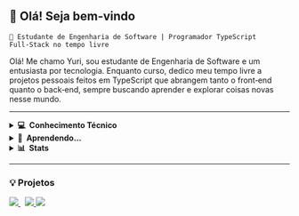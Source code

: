 ## 👋 Olá! Seja bem-vindo

`📌 Estudante de Engenharia de Software | Programador TypeScript Full‑Stack no tempo livre`

<p>
  Olá! Me chamo Yuri, sou estudante de Engenharia de Software e um entusiasta por tecnologia. Enquanto curso, dedico meu tempo livre a projetos pessoais feitos em TypeScript que abrangem      tanto o front‑end quanto o back‑end, sempre buscando aprender e explorar coisas novas nesse mundo. 
</p>
</p>

<hr/>

<details>
  <summary><b>💻 &nbsp;Conhecimento Técnico</b></summary>
   <br/>
   <img width=32px src="https://cdn.jsdelivr.net/gh/devicons/devicon@latest/icons/html5/html5-original.svg" />
   <img width=32px src="https://cdn.jsdelivr.net/gh/devicons/devicon@latest/icons/css3/css3-original.svg" />
   <img width=32px src="https://cdn.jsdelivr.net/gh/devicons/devicon@latest/icons/javascript/javascript-original.svg" />
   <img width=32px src="https://cdn.jsdelivr.net/gh/devicons/devicon@latest/icons/typescript/typescript-original.svg" />
   <img width=32px src="https://cdn.jsdelivr.net/gh/devicons/devicon@latest/icons/tailwindcss/tailwindcss-original.svg" />
   <img width=32px src="https://cdn.jsdelivr.net/gh/devicons/devicon@latest/icons/react/react-original.svg" />
   <img width=42px src="https://cdn.jsdelivr.net/gh/devicons/devicon@latest/icons/nodejs/nodejs-original-wordmark.svg" />
   <img width=32px src="https://cdn.jsdelivr.net/gh/devicons/devicon@latest/icons/vscode/vscode-original.svg" />
   <img width=32px src="https://cdn.jsdelivr.net/gh/devicons/devicon@latest/icons/git/git-original.svg" />
   <img width=32px src="https://cdn.jsdelivr.net/gh/devicons/devicon@latest/icons/linux/linux-original.svg" />
   <img width=32px src="https://cdn.jsdelivr.net/gh/devicons/devicon@latest/icons/bash/bash-original.svg" />
   <br/>
</details>

<details>
  <summary><b>🧠 &nbsp;Aprendendo...</b></summary>
   <br/>
   <img width=32px src="https://cdn.jsdelivr.net/gh/devicons/devicon@latest/icons/python/python-original.svg" />
   <img width=42px src="https://cdn.jsdelivr.net/gh/devicons/devicon@latest/icons/mysql/mysql-original-wordmark.svg" />
   <br/>
</details>

<details>
  <summary><b>📊 &nbsp;Stats</b></summary>
   <br/>
<picture>
    <source
      srcset="https://github-readme-stats.vercel.app/api?username=yur1freitas&layout=compact&theme=github_dark_dimmed&locale=pt-br"
      media="(prefers-color-scheme: dark)"
    />
    <source 
      srcset="https://github-readme-stats.vercel.app/api?username=yur1freitas&layout=compact&theme=default&locale=pt-br"
      media="(prefers-color-scheme: light), (prefers-color-scheme: no-preference)"
    />
    <img src="https://github-readme-stats.vercel.app/api?username=yur1freitas&layout=compact&locale=pt-br" />
  </picture>
  <picture>
    <source
      srcset="https://github-readme-stats.vercel.app/api/top-langs/?username=yur1freitas&layout=compact&theme=github_dark_dimmed&locale=pt-br"
      media="(prefers-color-scheme: dark)"
    />
    <source 
      srcset="https://github-readme-stats.vercel.app/api/top-langs/?username=yur1freitas&layout=compact&theme=default&locale=pt-br"
      media="(prefers-color-scheme: light), (prefers-color-scheme: no-preference)"
    />
    <img src="https://github-readme-stats.vercel.app/api/top-langs/?username=yur1freitas&layout=compact&locale=pt-br" />
  </picture>
   <br/>
</details>

<hr/>

### 💡 Projetos

<a target="_blank" href="https://github.com/yur1freitas/jogo-da-velha">
  <picture>
    <source
      srcset="https://github-readme-stats.vercel.app/api/pin/?username=yur1freitas&repo=jogo-da-velha&theme=github_dark_dimmed"
      media="(prefers-color-scheme: dark)"
    />
    <source 
      srcset="https://github-readme-stats.vercel.app/api/pin/?username=yur1freitas&repo=jogo-da-velha&theme=default"
      media="(prefers-color-scheme: light), (prefers-color-scheme: no-preference)"
    />
    <img src="https://github-readme-stats.vercel.app/api/pin/?username=yur1freitas&repo=jogo-da-velha" />
  </picture>
</a>
&nbsp
<a target="_blank" href="https://github.com/yur1freitas/blog">
   <picture>
    <source
      srcset="https://github-readme-stats.vercel.app/api/pin/?username=yur1freitas&repo=blog&theme=github_dark_dimmed"
      media="(prefers-color-scheme: dark)"
    />
    <source 
      srcset="https://github-readme-stats.vercel.app/api/pin/?username=yur1freitas&repo=blog&theme=default"
      media="(prefers-color-scheme: light), (prefers-color-scheme: no-preference)"
    />
    <img src="https://github-readme-stats.vercel.app/api/pin/?username=yur1freitas&repo=blog" />
  </picture>
</a>

<a target="_blank" href="https://github.com/yur1freitas/pomodoro">
   <picture>
    <source
      srcset="https://github-readme-stats.vercel.app/api/pin/?username=yur1freitas&repo=pomodoro&theme=github_dark_dimmed"
      media="(prefers-color-scheme: dark)"
    />
    <source 
      srcset="https://github-readme-stats.vercel.app/api/pin/?username=yur1freitas&repo=pomodoro&theme=default"
      media="(prefers-color-scheme: light), (prefers-color-scheme: no-preference)"
    />
    <img src="https://github-readme-stats.vercel.app/api/pin/?username=yur1freitas&repo=pomodoro" />
  </picture>
</a>
<br/>
